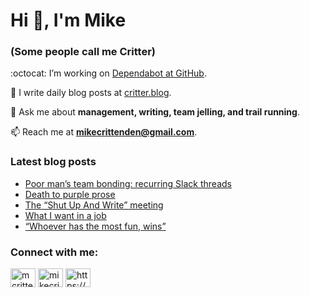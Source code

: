 # Hi 👋, I'm Mike
### (Some people call me Critter)

:octocat: I’m working on [Dependabot at GitHub](https://github.com/features/security).

📝 I write daily blog posts at [critter.blog](https://critter.blog).

💬 Ask me about **management, writing, team jelling, and trail running**.

📫 Reach me at **mikecrittenden@gmail.com**.

### Latest blog posts
<!-- BLOG-POST-LIST:START -->
- [Poor man’s team bonding: recurring Slack threads](https://critter.blog/2023/05/10/poor-mans-team-bonding-recurring-slack-threads/)
- [Death to purple prose](https://critter.blog/2023/05/09/death-to-purple-prose/)
- [The “Shut Up And Write” meeting](https://critter.blog/2023/05/08/the-shut-up-and-write-meeting/)
- [What I want in a job](https://critter.blog/2023/05/05/what-i-want-in-a-job/)
- [“Whoever has the most fun, wins”](https://critter.blog/2023/05/04/whoever-has-the-most-fun-wins/)
<!-- BLOG-POST-LIST:END -->

<h3 align="left">Connect with me:</h3>
<p align="left">
<a href="https://twitter.com/mcrittenden" target="blank"><img align="center" src="https://raw.githubusercontent.com/rahuldkjain/github-profile-readme-generator/master/src/images/icons/Social/twitter.svg" alt="mcrittenden" height="30" width="40" /></a>
<a href="https://linkedin.com/in/mikecrittenden" target="blank"><img align="center" src="https://raw.githubusercontent.com/rahuldkjain/github-profile-readme-generator/master/src/images/icons/Social/linked-in-alt.svg" alt="mikecrittenden" height="30" width="40" /></a>
<a href="https://critter.blog/feed/" target="blank"><img align="center" src="https://raw.githubusercontent.com/rahuldkjain/github-profile-readme-generator/master/src/images/icons/Social/rss.svg" alt="https://critter.blog/feed/" height="30" width="40" /></a>
</p>
